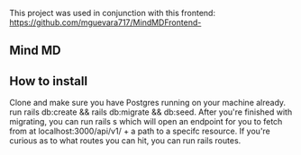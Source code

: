 This project was used in conjunction with this frontend: https://github.com/mguevara717/MindMDFrontend-

## Mind MD

## How to install

Clone and make sure you have Postgres running on your machine already. 
run rails db:create && rails db:migrate && db:seed. 
After you're finished with migrating, you can run rails s which will open an endpoint for you to fetch from at localhost:3000/api/v1/ + a path to a specifc resource. 
If you're curious as to what routes you can hit, you can run rails routes.
